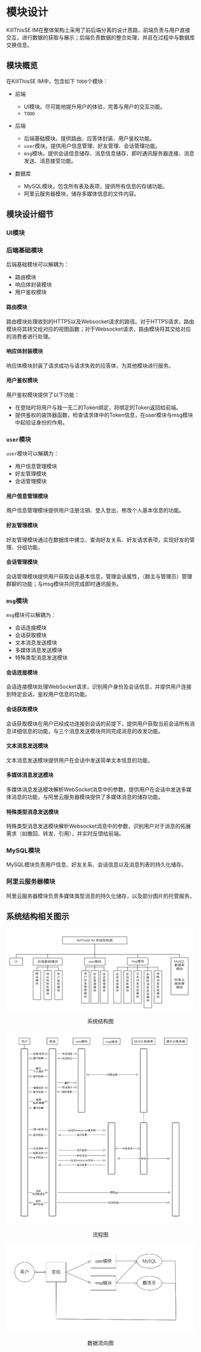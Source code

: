 # 模块设计

KillThisSE IM在整体架构上采用了前后端分离的设计思路，前端负责与用户直接交互，进行数据的获取与展示；后端负责数据的整合处理，并且在过程中与数据库交换信息。

## 模块概览

在KillThisSE IM中，包含如下 `TODO`个模块：

- 前端

    - UI模块。尽可能地提升用户的体验，完善与用户的交互功能。
    - `TODO`

- 后端

    - 后端基础模块。提供路由、应答体封装、用户鉴权功能。
    - `user`模块。提供用户信息管理、好友管理、会话管理功能。
    - `msg`模块。提供会话信息储存、消息信息储存、即时通讯服务器连接、消息发送、消息接受功能。

- 数据库

    - MySQL模块，包含所有表及表项，提供所有信息的存储功能。
    - 阿里云服务器模块，储存多媒体信息的文件内容。

## 模块设计细节

### UI模块

### 后端基础模块

后端基础模块可以解耦为：

- 路由模块
- 响应体封装模块
- 用户鉴权模块

#### 路由模块

路由模块处理收到的HTTPS以及Websocket请求的路径。对于HTTPS请求，路由模块将其转交给对应的视图函数；对于Websocket请求，路由模块将其交给对应的消费者进行处理。

#### 响应体封装模块

响应体模块封装了请求成功与请求失败的应答体，为其他模块进行服务。

#### 用户鉴权模块

用户鉴权模块提供了以下功能：

- 在登陆时将用户与独一无二的Token绑定，将绑定的Token返回给前端。
- 提供鉴权的装饰器函数，检查请求体中的Token信息，在user模块与msg模块中起验证身份的作用。

### `user`模块

`user`模块可以解耦为：

- 用户信息管理模块
- 好友管理模块
- 会话管理模块

#### 用户信息管理模块

用户信息管理模块提供用户注册注销、登入登出，修改个人基本信息的功能。

#### 好友管理模块

好友管理模块通过在数据库中建立、查询好友关系、好友请求表项，实现好友的管理、分组功能。

#### 会话管理模块

会话管理模块提供用户获取会话基本信息，管理会话属性，（群主与管理员）管理群聊的功能；与msg模块共同完成即时通讯服务。

### `msg`模块

`msg`模块可以解耦为：

- 会话连接模块
- 会话获取模块
- 文本消息发送模块
- 多媒体消息发送模块
- 特殊类型消息发送模块

#### 会话连接模块

会话连接模块处理WebSocket请求，识别用户身份及会话信息，并提供用户连接到特定会话，鉴权用户信息的功能。

#### 会话获取模块

会话获取模块在用户已经成功连接到会话的前提下，提供用户获取当前会话所有消息详细信息的功能，与三个消息发送模块共同完成消息的收发功能。

#### 文本消息发送模块

文本消息发送模块提供用户在会话中发送简单文本信息的功能。

#### 多媒体消息发送模块

多媒体消息发送模块解析WebSocket消息中的参数，提供用户在会话中发送多媒体消息的功能，与阿里云服务器模块提供了多媒体消息的储存功能。

#### 特殊类型消息发送模块

特殊类型消息发送模块解析Websocket消息中的参数，识别用户对于消息的拓展需求（如撤回、转发、引用），并实时反馈给前端。

### MySQL模块

MySQL模块负责用户信息、好友关系、会话信息以及消息列表的持久化储存。

### 阿里云服务器模块

阿里云服务器模块负责多媒体类型消息的持久化储存，以及部分图片的托管服务。

## 系统结构相关图示

![系统结构图](assets/系统结构图.png)

<center>系统结构图</center>

![序列图](assets/序列图.png)

<center>流程图</center>

![数据流向图](assets/数据流向图.png)

<center>数据流向图</center>
